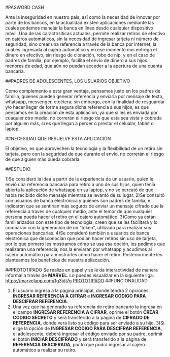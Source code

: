 #PASWORD CASH

Ante la inseguridad en nuestro país, así como la necesidad de innovar por parte de los bancos, en la actualidad existen aplicaciones mediante las cuales podemos manejar la banca en línea desde cualquier dispositivo móvil.
Una de las caractrísiticas actuales, permite realizar retiros de efectivo en cajeros automáticos, sin la necesidad de ingresar tarjeta ni número de seguridad, sino crear una referencia a través de la banca por internet, la cual es ingresada al cajero automático y en ese momento nos entrega el dinero en efectivo, sin riesgo
de clonación, robo de nip, y en el caso de padres de familia, por ejemplo, facilita el envío de dinero a sus hijos menores de edad, que aún no puedan acceder a la apertura de una cuenta bancaria.

##PADRES DE ADOLESCENTES, LOS USUARIOS OBJETIVO

Como complemento a esta gran ventaja, pensamos justo en los padres de familia, quienes pueden generar referencia y enviarla por mensaje de texto, whatsapp, messenger, etcétera; sin embargo, con la finalidad de resguardar y/o
hacer llegar de forma segura dicha referencia a sus hijos, es que pensamos en la creación de esta aplicación,
ya que si les es enviada por cuaquier otro medio, no correrán el riesgo de que esta sea vista y cobrada por
alguien más, si es que llegan a perder o prestar el celualar, tablet o laptop.

##NECESIDAD QUE RESUELVE ESTA APLICACIÓN

El objetivo, es que aprovechen la tecnología y la flexibilidad de un retiro sin tarjeta, pero con la seguridad de que durante el envío, no correrán el riesgo de que alguien más pueda cobrarla.


##ESTUDIO

1)Se consideró la idea a partir de la experiencia de un usuario, quien le envió una referencia bancaria para retiro a uno de sus hijos, quien tenía abierta la aplicación de whatsapp en su laptop, y no se percató de que había recibido dicho mensaje mientras se levantó de su lugar.
2)Se consultó con usuarios de banca electrónica y quienes son padres de familia, e indicaron que se sentirían más seguros de enviar un mensaje cifrado que la referencia a través de cualquier medio, ante el temor de que cualquier
persona pueda hacer el retiro en el cajero automático.
3)Como ya están familiarizados con este tipo de tecnología, creen que se les facilitará y lo comparan con la generación de un "token", utilizado para realizar sus operaciones bancarias.
4)Se consideró también a usuarios de banca electrónica que desconocían que podían hacer retiros sin uso de tarjeta, por lo que pirmero les mostramos cómo se usa esa opción, les pedimos que realizaran una referencia, nos la enviaran por whatsapp y acudimos al cajero automático para mostrarles cómo hacer el retiro. Posteriormente les planteamos los beneficios de nuestra apliacación.

##PROTOTIPADO
Se realiza en papel y se le da interactividad de manera informal a través de **MARVEL**. Lo puedes visualizar en la siguiente liga: https://marvelapp.com/1g3jdj7g
[PROTOTIPADO](https://marvelapp.com/1g3jdj7g)
##FUNCIONALIDAD

1) El usuario ingresa a la página principal, donde tendrá 2 opciones: **INGRESAR REFERENCIA A CIFRAR** e **INGRESAR CÓDIGO PARA DESCIFRAR REFERENCIA**.
2) Una vez que ha generado su referencia de retiro bancario la ingresa en el campo **INGRESAR REFERENCIA A CIFRAR**, oprime el botón **CREAR CÓDIGO SECRETO** y será transferido a la página de **CIFRADO DE REFERENCIA**, donde verá listo su código para ser enviado a su hijo.
3)Si elige la opción de **INGRESAR CÓDIGO PARA DESCIFRAR REFERENCIA**, el adolescente, deberá ingresar el código enviado por su padre, oprimir el botón **INICIAR DESCIFRADO** y será transferido a la página de **REFERENCIA DESCIFRADA**, por lo que podrá ingresar al cajero automático a realizar su retiro.
